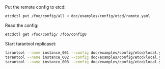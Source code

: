Put the remote config to etcd:

```sh
etcdctl put /foo/config/all < doc/examples/config/etcd/remote.yaml
```

Read the config:

```sh
etcdctl get /foo/config/ /foo/config0
```

Start tarantool replicaset:

```sh
tarantool --name instance_001 --config doc/examples/config/etcd/local.yaml
tarantool --name instance_002 --config doc/examples/config/etcd/local.yaml
tarantool --name instance_003 --config doc/examples/config/etcd/local.yaml
```
